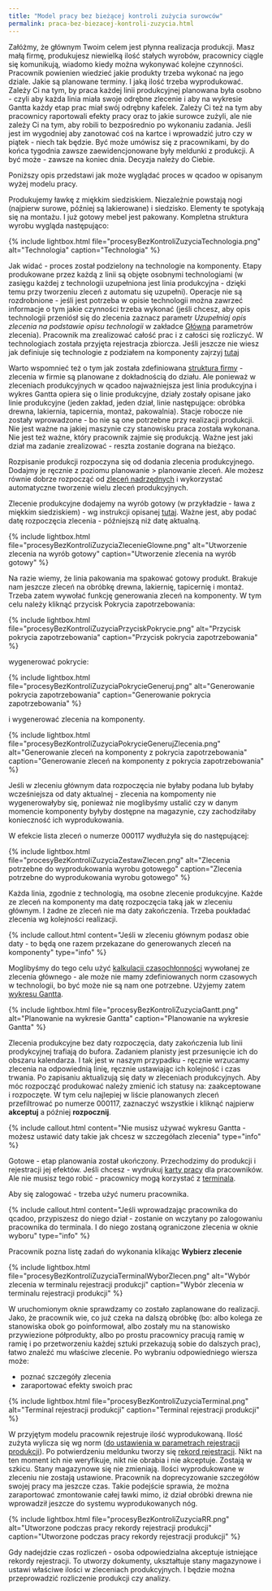 ```yaml
---
title: "Model pracy bez bieżącej kontroli zużycia surowców"
permalink: praca-bez-biezacej-kontroli-zuzycia.html 
---
```

Załóżmy, że głównym Twoim celem jest płynna realizacja produkcji. Masz małą firmę, produkujesz niewielką ilość stałych wyrobów, pracownicy ciągle się komunikują, wiadomo kiedy można wykonywać kolejne czynności. Pracownik powienien wiedzieć jakie produkty trzeba wykonać na jego dziale. Jakie są planowane terminy. I jaką ilość trzeba wyprodukować. Zależy Ci na tym, by praca każdej linii produkcyjnej planowana była osobno - czyli aby każda linia miała swoje odrębne zlecenie i aby na wykresie Gantta każdy etap prac miał swój odrębny kafelek. Zależy Ci też na tym aby pracownicy raportowali efekty pracy oraz to jakie surowce zużyli, ale nie zależy Ci na tym, aby robili to bezpośrednio po wykonaniu zadania. Jeśli jest im wygodniej aby zanotować coś na kartce i wprowadzić jutro czy w piątek - niech tak będzie. Być może umówisz się z pracownikami, by do końca tygodnia zawsze zaewidencjonowane były meldunki z produkcji. A być może - zawsze na koniec dnia. Decyzja należy do Ciebie. 

Poniższy opis przedstawi jak może wyglądać proces w qcadoo w opisanym wyżej modelu pracy.

Produkujemy ławkę z miękkim siedziskiem. Niezależnie powstają nogi (najpierw surowe, później są lakierowane) i siedzisko. Elementy te spotykają się na montażu. I już gotowy mebel jest pakowany. Kompletna struktura wyrobu wygląda następująco:

{% include lightbox.html file="procesyBezKontroliZuzyciaTechnologia.png" alt="Technologia" caption="Technologia" %}

Jak widać - proces został podzielony na technologie na komponenty. Etapy produkowane przez każdą z linii są objęte osobnymi technologiami (w zasięgu każdej z technologii uzupełniona jest linia produkcyjna - dzięki temu przy tworzeniu zleceń z automatu się uzupełni). Operacje nie są rozdrobnione - jeśli jest potrzeba w opisie technologii można zawrzeć informacje o tym jakie czynności trzeba wykonać (jeśli chcesz, aby opis technologii przeniósł się do zlecenia zaznacz parametr _Uzupełniaj opis zlecenia na podstawie opisu technologii_ w zakładce [Główna](/parametry-zlecen.html#główna) parametrów zlecenia). Pracownik ma zrealizować całość prac i z całości się rozliczyć. W technologiach została przyjęta rejestracja zbiorcza.
Jeśli jeszcze nie wiesz jak definiuje się technologie z podziałem na komponenty zajrzyj [tutaj](/technologie-szczegoly.html#technologie-na-komponenty)

Warto wspomnieć też o tym jak została zdefiniowana [struktura firmy](/struktura-firmy) - zlecenia w firmie są planowane z dokładnością do działu. Ale ponieważ w zleceniach produkcyjnych w qcadoo najważniejsza jest linia produkcyjna i wykres Gantta opiera się o linie produkcyjne, działy zostały opisane jako linie produkcyjne (jeden zakład, jeden dział, linie następujące: obróbka drewna, lakiernia, tapicernia, montaż, pakowalnia). Stacje robocze nie zostały wprowadzone - bo nie są one potrzebne przy realizacji produkcji. Nie jest ważne na jakiej maszynie czy stanowisku praca została wykonana. Nie jest też ważne, który pracownik zajmie się produkcją. Ważne jest jaki dział ma zadanie zrealizować - reszta zostanie dograna na bieżąco. 

Rozpisanie produkcji rozpoczyna się od dodania zlecenia produkcyjnego. Dodajmy je ręcznie z poziomu planowanie > planowanie zleceń. Ale możesz równie dobrze rozpocząć od [zleceń nadrzędnych](/zlecenia-nadrzedne) i wykorzystać automatyczne tworzenie wielu zleceń produkcyjnych.

Zlecenie produkcyjne dodajemy na wyrób gotowy (w przykładzie - ława z miękkim siedziskiem) - wg instrukcji opisanej [tutaj](/zlecenia-produkcyjne). Ważne jest, aby podać datę rozpoczęcia zlecenia - późniejszą niż datę aktualną.

{% include lightbox.html file="procesyBezKontroliZuzyciaZlecenieGlowne.png" alt="Utworzenie zlecenia na wyrób gotowy" caption="Utworzenie zlecenia na wyrób gotowy" %}

Na razie wiemy, że linia pakowania ma spakować gotowy produkt. Brakuje nam jeszcze zleceń na obróbkę drewna, lakiernię, tapicernię i montaż. Trzeba zatem wywołać funkcję generowania zleceń na komponenty. W tym celu należy kliknąć przycisk Pokrycia zapotrzebowania:

{% include lightbox.html file="procesyBezKontroliZuzyciaPrzyciskPokrycie.png" alt="Przycisk pokrycia zapotrzebowania" caption="Przycisk pokrycia zapotrzebowania" %}

wygenerować pokrycie:

{% include lightbox.html file="procesyBezKontroliZuzyciaPokrycieGeneruj.png" alt="Generowanie pokrycia zapotrzebowania" caption="Generowanie pokrycia zapotrzebowania" %}

i wygenerować zlecenia na komponenty.

{% include lightbox.html file="procesyBezKontroliZuzyciaPokrycieGenerujZlecenia.png" alt="Generowanie zleceń na komponenty z pokrycia zapotrzebowania" caption="Generowanie zleceń na komponenty z pokrycia zapotrzebowania" %}

Jeśli w zleceniu głównym data rozpoczęcia nie byłaby podana lub byłaby wcześniejsza od daty aktualnej - zlecenia na kompomenty nie wygenerowałyby się, ponieważ nie moglibyśmy ustalić czy w danym momencie komponenty byłyby dostępne na magazynie, czy zachodziłaby konieczność ich wyprodukowania.

W efekcie lista zleceń o numerze 000117 wydłużyła się do następującej:

{% include lightbox.html file="procesyBezKontroliZuzyciaZestawZlecen.png" alt="Zlecenia potrzebne do wyprodukowania wyrobu gotowego" caption="Zlecenia potrzebne do wyprodukowania wyrobu gotowego" %}

Każda linia, zgodnie z technologią, ma osobne zlecenie produkcyjne. Każde ze zleceń na komponenty ma datę rozpoczęcia taką jak w zleceniu głównym. I żadne ze zleceń nie ma daty zakończenia. Trzeba poukładać zlecenia wg kolejności realizacji.

{% include callout.html content="Jeśli w zleceniu głównym podasz obie daty - to będą one razem przekazane do generowanych zleceń na komponenty" type="info" %}

Moglibyśmy do tego celu użyć [kalkulacji czasochłonności](/czasochlonnosc-zlecenia) wywołanej ze zlecenia głównego - ale może nie mamy zdefiniowanych norm czasowych w technologii, bo być może nie są nam one potrzebne. Użyjemy zatem [wykresu Gantta](/planowanie-na-liniach). 

{% include lightbox.html file="procesyBezKontroliZuzyciaGantt.png" alt="Planowanie na wykresie Gantta" caption="Planowanie na wykresie Gantta" %}

Zlecenia produkcyjne bez daty rozpoczęcia, daty zakończenia lub linii prodykcyjnej trafiają do bufora. Zadaniem planisty jest przesunięcie ich do obszaru kalendarza. I tak jest w naszym przypadku - ręcznie wrzucamy zlecenia na odpowiednią linię, ręcznie ustawiając ich kolejność i czas trwania. Po zapisaniu aktualizują się daty w zleceniach produkcyjnych. Aby móc rozpocząć produkować należy zmienić ich statusy na: zaakceptowane i rozpoczęte. W tym celu najlepiej w liście planowanych zleceń przefiltrować po numerze 000117, zaznaczyć wszystkie i kliknąć najpierw **akceptuj** a później **rozpocznij**.

{% include callout.html content="Nie musisz używać wykresu Gantta - możesz ustawić daty takie jak chcesz w szczegółach zlecenia" type="info" %}

Gotowe - etap planowania został ukończony. Przechodzimy do produkcji i rejestracji jej efektów. Jeśli chcesz - wydrukuj [karty pracy](/karty-pracy) dla pracowników. Ale nie musisz tego robić - pracownicy mogą korzystać z [terminala](/terminal). 

Aby się zalogować - trzeba użyć numeru pracownika.

{% include callout.html content="Jeśli wprowadzając pracownika do qcadoo, przypiszesz do niego dział - zostanie on wczytany po zalogowaniu pracownika do terminala. I do niego zostaną ograniczone zlecenia w oknie wyboru" type="info" %}

Pracownik pozna listę zadań do wykonania klikając **Wybierz zlecenie**

{% include lightbox.html file="procesyBezKontroliZuzyciaTerminalWyborZlecen.png" alt="Wybór zlecenia w terminalu rejestracji produkcji" caption="Wybór zlecenia w terminalu rejestracji produkcji" %}

W uruchomionym oknie sprawdzamy co zostało zaplanowane do realizacji. Jako, że pracownik wie, co już czeka na dalszą obróbkę (bo: albo kolega ze stanowiska obok go poinformował, albo zostały mu na stanowisko przywiezione półprodukty, albo po prostu pracownicy pracują ramię w ramię i po przetworzeniu każdej sztuki przekazują sobie do dalszych prac), łatwo znaleźć mu właściwe zlecenie. Po wybraniu odpowiedniego wiersza może:
- poznać szczegóły zlecenia
- zaraportować efekty swoich prac

{% include lightbox.html file="procesyBezKontroliZuzyciaTerminal.png" alt="Terminal rejestracji produkcji" caption="Terminal rejestracji produkcji" %}

W przyjętym modelu pracownik rejestruje ilość wyprodukowaną. Ilość zużyta wylicza się wg norm ([do ustawienia w parametrach rejestracji produkcji](/parametry-rejestracja-produkcji)). Po potwierdzeniu meldunku tworzy się [rekord rejestracji](/rejestracja-produkcji). Nikt na ten moment ich nie weryfikuje, nikt nie obrabia i nie akceptuje. Zostają w szkicu. Stany magazynowe się nie zmieniają. Ilości wyprodukowane w zleceniu nie zostają ustawione. Pracownik na doprecyzowanie szczegółów swojej pracy ma jeszcze czas.
Takie podejście sprawia, że można zaraportować zmontowanie całej ławki mimo, iż dział obróbki drewna nie wprowadził jeszcze do systemu wyprodukowanych nóg.

{% include lightbox.html file="procesyBezKontroliZuzyciaRR.png" alt="Utworzone podczas pracy rekordy rejestracji produkcji" caption="Utworzone podczas pracy rekordy rejestracji produkcji" %}

Gdy nadejdzie czas rozliczeń - osoba odpowiedzialna akceptuje istniejące rekordy rejestracji. To utworzy dokumenty, ukształtuje stany magazynowe i ustawi właściwe ilości w zleceniach produkcyjnych. I będzie można przeprowadzić rozliczenie produkcji czy analizy.



